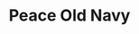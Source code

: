 ---
ee_id_thing: '4408'
site: '1'
type: '2'
inv_num: 2018-021
add_credit:
url: 2018-021-peace-old-navy
title: Peace Old Navy
year: '2018'
display_year: '2018'
medium: Inkjet on canvas (x3)
dims: 108 x 36 in
pitch:
ps:
live_url:
youtube:
https://github.com/coryarcangel/alu:
imgs: peace-old-navy-2018-021-database-dt--VIT3.jpg
subheading:
download:
commission:
related:
layout: things-i-made
---